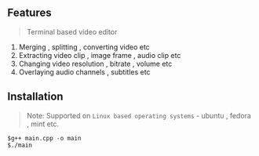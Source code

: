 ## Features

> Terminal based video editor

1. Merging , splitting , converting video etc
2. Extracting video clip , image frame , audio clip etc
3. Changing video resolution , bitrate , volume etc
4.  Overlaying audio channels , subtitles etc

## Installation

> Note: Supported on `Linux based operating systems` - ubuntu , fedora , mint etc.


```
$g++ main.cpp -o main
$./main
```
